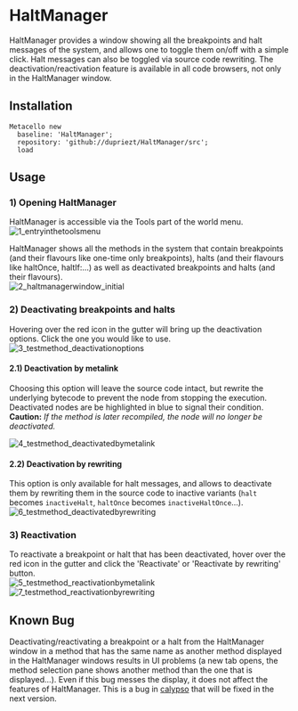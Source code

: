 # HaltManager

HaltManager provides a window showing all the breakpoints and halt messages of the system, and allows one to toggle them on/off with a simple click. Halt messages can also be toggled via source code rewriting.
The deactivation/reactivation feature is available in all code browsers, not only in the HaltManager window.

## Installation
```Smalltalk
Metacello new
  baseline: 'HaltManager';
  repository: 'github://dupriezt/HaltManager/src';
  load
 ```
 
 ## Usage
 ### 1) Opening HaltManager
 HaltManager is accessible via the Tools part of the world menu.  
![1_entryinthetoolsmenu](https://user-images.githubusercontent.com/32486709/33613905-2a7cc2a2-d9d6-11e7-8cb7-956dc7b220a3.jpg)

HaltManager shows all the methods in the system that contain breakpoints (and their flavours like one-time only breakpoints), halts (and their flavours like haltOnce, haltIf:...) as well as deactivated breakpoints and halts (and their flavours).  
![2_haltmanagerwindow_initial](https://user-images.githubusercontent.com/32486709/33613913-2e9b59de-d9d6-11e7-944a-7de40071eb67.jpg)

### 2) Deactivating breakpoints and halts
Hovering over the red icon in the gutter will bring up the deactivation options. Click the one you would like to use.  
![3_testmethod_deactivationoptions](https://user-images.githubusercontent.com/32486709/33613917-30829136-d9d6-11e7-8470-f3aade111fd2.jpg)

#### 2.1) Deactivation by metalink
Choosing this option will leave the source code intact, but rewrite the underlying bytecode to prevent the node from stopping the execution. Deactivated nodes are be highlighted in blue to signal their condition.  
**Caution:** *If the method is later recompiled, the node will no longer be deactivated.*  

![4_testmethod_deactivatedbymetalink](https://user-images.githubusercontent.com/32486709/33613920-32b6d5a2-d9d6-11e7-9213-c15fa3a16b2e.jpg)

#### 2.2) Deactivation by rewriting
This option is only available for halt messages, and allows to deactivate them by rewriting them in the source code to inactive variants (`halt` becomes `inactiveHalt`, `haltOnce` becomes `inactiveHaltOnce`...).   
![6_testmethod_deactivatedbyrewriting](https://user-images.githubusercontent.com/32486709/33613922-361ece02-d9d6-11e7-988b-422a150e4f50.jpg)

### 3) Reactivation
To reactivate a breakpoint or halt that has been deactivated, hover over the red icon in the gutter and click the 'Reactivate' or 'Reactivate by rewriting' button.  
![5_testmethod_reactivationbymetalink](https://user-images.githubusercontent.com/32486709/33613921-3486e5e8-d9d6-11e7-8f83-d7056fd5a0f1.jpg)
![7_testmethod_reactivationbyrewriting](https://user-images.githubusercontent.com/32486709/33613927-38ad3e60-d9d6-11e7-813b-a16a4835f61e.jpg)

## Known Bug
Deactivating/reactivating a breakpoint or a halt from the HaltManager window in a method that has the same name as another method displayed in the HaltManager windows results in UI problems (a new tab opens, the method selection pane shows another method than the one that is displayed...). Even if this bug messes the display, it does not affect the features of HaltManager. This is a bug in [calypso](#https://github.com/dionisiydk/Calypso) that will be fixed in the next version.
